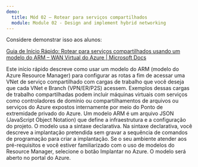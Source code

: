 ```yaml
---
demo:
  title: Mód 02 – Rotear para serviços compartilhados
  module: Module 02 - Design and implement hybrid networking
---
```

Considere demonstrar isso aos alunos: 

[Guia de Início Rápido: Rotear para serviços compartilhados usando um modelo do ARM – WAN Virtual do Azure | Microsoft Docs](https://learn.microsoft.com/azure/virtual-wan/quickstart-route-shared-services-vnet-template)

Este início rápido descreve como usar um modelo do ARM (modelo do Azure Resource Manager) para configurar as rotas a fim de acessar uma VNet de serviço compartilhado com cargas de trabalho que você deseja que cada VNet e Branch (VPN/ER/P2S) acessem. Exemplos dessas cargas de trabalho compartilhadas podem incluir máquinas virtuais com serviços como controladores de domínio ou compartilhamentos de arquivos ou serviços do Azure expostos internamente por meio do Ponto de extremidade privado do Azure.
Um modelo ARM é um arquivo JSON (JavaScript Object Notation) que define a infraestrutura e a configuração do projeto. O modelo usa a sintaxe declarativa. Na sintaxe declarativa, você descreve a implantação pretendida sem gravar a sequência de comandos de programação para criar a implantação.
Se o seu ambiente atender aos pré-requisitos e você estiver familiarizado com o uso de modelos do Resource Manager, selecione o botão Implantar no Azure. O modelo será aberto no portal do Azure.

